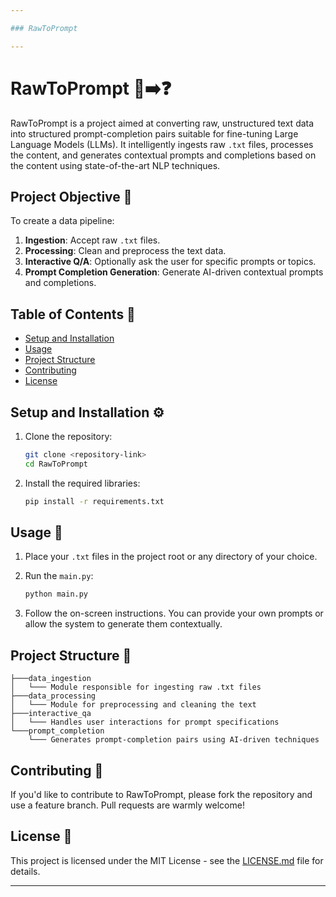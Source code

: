 ```yaml
---

### RawToPrompt

---
```


# RawToPrompt 📜➡️❓

RawToPrompt is a project aimed at converting raw, unstructured text data into structured prompt-completion pairs suitable for fine-tuning Large Language Models (LLMs). It intelligently ingests raw `.txt` files, processes the content, and generates contextual prompts and completions based on the content using state-of-the-art NLP techniques.

## Project Objective 🎯

To create a data pipeline:

1. **Ingestion**: Accept raw `.txt` files.
2. **Processing**: Clean and preprocess the text data.
3. **Interactive Q/A**: Optionally ask the user for specific prompts or topics.
4. **Prompt Completion Generation**: Generate AI-driven contextual prompts and completions.

## Table of Contents 📑

- [Setup and Installation](#setup-and-installation)
- [Usage](#usage)
- [Project Structure](#project-structure)
- [Contributing](#contributing)
- [License](#license)

## Setup and Installation ⚙️

1. Clone the repository:
   ```bash
   git clone <repository-link>
   cd RawToPrompt
   ```

2. Install the required libraries:
   ```bash
   pip install -r requirements.txt
   ```

## Usage 🚀

1. Place your `.txt` files in the project root or any directory of your choice.
2. Run the `main.py`:
   ```bash
   python main.py
   ```

3. Follow the on-screen instructions. You can provide your own prompts or allow the system to generate them contextually.

## Project Structure 🌳

```
├───data_ingestion
│   └─── Module responsible for ingesting raw .txt files
├───data_processing
│   └─── Module for preprocessing and cleaning the text
├───interactive_qa
│   └─── Handles user interactions for prompt specifications
└───prompt_completion
    └─── Generates prompt-completion pairs using AI-driven techniques
```

## Contributing 🤝

If you'd like to contribute to RawToPrompt, please fork the repository and use a feature branch. Pull requests are warmly welcome!

## License 📄

This project is licensed under the MIT License - see the [LICENSE.md](LICENSE.md) file for details.

---
